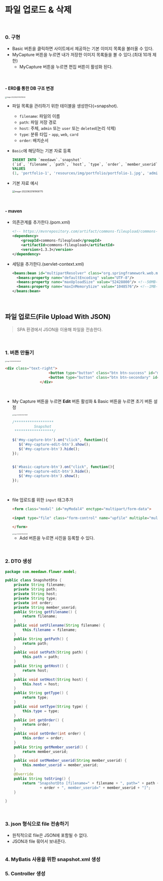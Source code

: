 # 파일 업로드 & 삭제

​                     

### 0. 구현

* Basic 버튼을 클릭하면 사이트에서 제공하는 기본 이미지 목록을 불러올 수 있다.
* MyCapture 버튼을 누르면 내가 저장한 이미지 목록들을 볼 수 있다.(최대 10개 제한)
  * MyCapture 버튼을 누르면 편집 버튼이 활성화 된다.

​                     

#### - ERD를 통한 DB 구조 변경

<img src="파일업로드.assets/image-20220620145018342.png" alt="image-20220620145018342" style="zoom:33%;" />

* 파일 목록을 관리하기 위한 테이블을 생성한다(=snapshot).

  * `filename`: 파일의 이름
  * `path`: 파일 저장 경로
  * `host`: 주체, `admin` 또는 `user` 또는 `deleted`(논리 삭제)
  * `type`: 분류 타입 - `app`, `web`, `card`
  * `order`: 배치순서

* `Basic`에 해당하는 기본 자료 등록

  ```sql
  INSERT INTO `meedawn`.`snapshot`
  (`id`, `filename`, `path`, `host`, `type`, `order`, `member_userid`)
  VALUES
  (1, 'portfolio-1', 'resources/img/portfolio/portfolio-1.jpg', 'admin', 'app', 1, 'admin');
  ```

* 기본 자료 예시

  <img src="파일업로드.assets/image-20220620161908775.png" alt="image-20220620161908775" style="zoom:50%;" />

​                 

#### - maven

* 의존관계를 추가한다.(pom.xml)

  ```xml
  <!-- https://mvnrepository.com/artifact/commons-fileupload/commons-fileupload -->
  <dependency>
      <groupId>commons-fileupload</groupId>
      <artifactId>commons-fileupload</artifactId>
      <version>1.3.3</version>
  </dependency>
  ```

* 세팅을 추가한다.(servlet-context.xml)

  ```xml
  <beans:bean id="multipartResolver" class="org.springframework.web.multipart.commons.CommonsMultipartResolver">
  	<beans:property name="defaultEncoding" value="UTF-8"/>
    <beans:property name="maxUploadSize" value="52428800"/> <!--50MB-->
    <beans:property name="maxInMemorySize" value="1048576"/> <!--1MB-->
  </beans:bean>
  ```

  

​                 

## 파일 업로드(File Upload With JSON)

> SPA 환경에서 JSON을 이용해 파일을 전송한다.

​              

### 1. 버튼 만들기

<img src="파일업로드.assets/image-20220620140509449.png" alt="image-20220620140509449" style="zoom: 25%;" />

```html
<div class="text-right">
					<button type="button" class="btn btn-success" id="my-capture-btn">My Capture</button>
					<button type="button" class="btn btn-secondary" id="basic-capture-btn">Basic</button>
				</div>
```

​                 

* My Capture 버튼을 누르면 **Edit** 버튼 활성화 & Basic 버튼을 누르면 초기 버튼 설정

  <img src="파일업로드.assets/image-20220620142736821.png" alt="image-20220620142736821" style="zoom: 25%;" />

  ```js
  /******************
      		Snapshot
   ******************/
      	 
  $('#my-capture-btn').on("click", function(){
     $('#my-capture-edit-btn').show();
     $('#my-capture-btn').hide();
  });
      	
      	
  $('#basic-capture-btn').on("click", function(){
     $('#my-capture-edit-btn').hide();
     $('#my-capture-btn').show();
  });
  ```

​                

* file 업로드를 위한 `input` 태그추가

  ```html
  <form class="modal" id="myModal4" enctype="multipart/form-data">
    
  <input type="file" class="form-control" name="upfile" multiple="multiple">
    
  </form>
  ```

  <img src="파일업로드.assets/image-20220621162401638.png" alt="image-20220621162401638" style="zoom:25%;" />

  * Add 버튼을 누르면 사진을 등록할 수 있다.

​            

### 2. DTO 생성

```java
package com.meedawn.flower.model;

public class SnapshotDto {
	private String filename;
	private String path;
	private String host;
	private String type;
	private int order;
	private String member_userid;
	public String getFilename() {
		return filename;
	}
	public void setFilename(String filename) {
		this.filename = filename;
	}
	public String getPath() {
		return path;
	}
	public void setPath(String path) {
		this.path = path;
	}
	public String getHost() {
		return host;
	}
	public void setHost(String host) {
		this.host = host;
	}
	public String getType() {
		return type;
	}
	public void setType(String type) {
		this.type = type;
	}
	public int getOrder() {
		return order;
	}
	public void setOrder(int order) {
		this.order = order;
	}
	public String getMember_userid() {
		return member_userid;
	}
	public void setMember_userid(String member_userid) {
		this.member_userid = member_userid;
	}
	@Override
	public String toString() {
		return "SnapshotDto [filename=" + filename + ", path=" + path + ", host=" + host + ", type=" + type + ", order="
				+ order + ", member_userid=" + member_userid + "]";
	}
	
}
```

​             

### 3. json 형식으로 file 전송하기

* 원칙적으로 file은 JSON에 포함될 수 없다.
* JSON과 file 묶어서 보내준다.

```
```



### 4. MyBatis 사용을 위한 snapshot.xml 생성



### 5. Controller 생성

